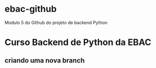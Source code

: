 # ebac-github
Modulo 5 do Github do projeto de backend Python


# Curso Backend de Python da EBAC

## criando uma nova branch